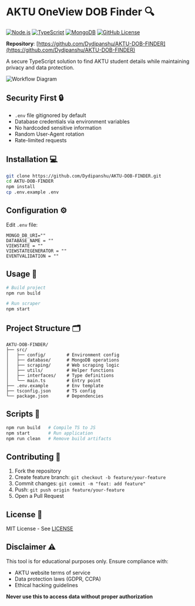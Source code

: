 # AKTU OneView DOB Finder 🔍

[![Node.js](https://img.shields.io/badge/Node.js-20.x-green?logo=node.js)](https://nodejs.org/)
[![TypeScript](https://img.shields.io/badge/TypeScript-5.x-blue?logo=typescript)](https://www.typescriptlang.org/)
[![MongoDB](https://img.shields.io/badge/MongoDB-7.x-green?logo=mongodb)](https://www.mongodb.com/)
[![GitHub License](https://img.shields.io/github/license/Dydipanshu/AKTU-DOB-FINDER)](https://github.com/Dydipanshu/AKTU-DOB-FINDER/blob/main/LICENSE)

**Repository**: [https://github.com/Dydipanshu/AKTU-DOB-FINDER](https://github.com/Dydipanshu/AKTU-DOB-FINDER)

A secure TypeScript solution to find AKTU student details while maintaining privacy and data protection.

![Workflow Diagram](https://i.imgur.com/mV8pD5a.png)

## Security First 🔒
- `.env` file gitignored by default
- Database credentials via environment variables
- No hardcoded sensitive information
- Random User-Agent rotation
- Rate-limited requests

## Installation 💻
```bash
git clone https://github.com/Dydipanshu/AKTU-DOB-FINDER.git
cd AKTU-DOB-FINDER
npm install
cp .env.example .env
```

## Configuration ⚙️
Edit `.env` file:
```env
MONGO_DB_URI=""
DATABASE_NAME = ""
VIEWSTATE = ""
VIEWSTATEGENERATOR = ""
EVENTVALIDATION = ""

```

## Usage 🚀
```bash
# Build project
npm run build

# Run scraper
npm start
```

## Project Structure 🗂️
```
AKTU-DOB-FINDER/
├── src/
│   ├── config/        # Environment config
│   ├── database/      # MongoDB operations
│   ├── scraping/      # Web scraping logic
│   ├── utils/         # Helper functions
│   ├── interfaces/    # Type definitions
│   └── main.ts        # Entry point
├── .env.example       # Env template
├── tsconfig.json      # TS config
└── package.json       # Dependencies
```

## Scripts 📜
```bash
npm run build   # Compile TS to JS
npm start       # Run application
npm run clean   # Remove build artifacts
```

## Contributing 🤝
1. Fork the repository
2. Create feature branch: `git checkout -b feature/your-feature`
3. Commit changes: `git commit -m "feat: add feature"`
4. Push: `git push origin feature/your-feature`
5. Open a Pull Request

## License 📄
MIT License - See [LICENSE](https://github.com/Dydipanshu/AKTU-DOB-FINDER/blob/main/LICENSE)

## Disclaimer ⚠️
This tool is for educational purposes only. Ensure compliance with:
- AKTU website terms of service
- Data protection laws (GDPR, CCPA)
- Ethical hacking guidelines

**Never use this to access data without proper authorization**